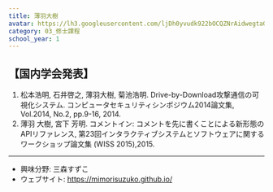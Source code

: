 ```yaml
---
title: 薄羽大樹
avatar: https://lh3.googleusercontent.com/ljDh0yvudk922bOCQZNrAidwegtaGkYDuAl_B9QFfSwajd4KU-o7ffz0aUum0hXl64b0FouSQ6i-4xisD9rPznkcz68ekftjAuvMeKt1K222DQOQACOuLXiK7DDjybk7x5mImAR1cCuUByen0fS_x5D6C0zexNKmxrfEMiK5ss8sHOwsdgqgpxwmpO828mlgHyMp564lYoCXYw-fRinJEPqBES3oF2wS0KcnorZzZNwRBqRpFHmlfO4rPavNbIJ23HOzujUv3zmwT04Hx6Kx-cltiXp5a3ptGKFuye3595rzz2mqUsXwnqpLN_08QyzXZLbX0ko7S7Bnq_8NzIB9KcQGJQju7GF0jNnT8elgPAKGlG61_bEdEyix1gGFJV0ygu6UqqzK-wV5HPu_zpDdfVEuSmypnlNSvDn35KkBXMki0QAtrLrL2AA16x_v5mG10M36HFLkCz1jxrnfPZqEWH3v5TToUQPIBn3GAt5YGIhnEyECO37MyFZfdq7nYW1M7URxCrIrBCXFRd4mVVzF13U__vOGkwBqKTQJvti3d_2rM8OdvOu3e6FX37aGRuoflsi6VJhxHwl-Vom1nm1VApmURcTIHFM62bsoWpAAdO5qB06SJS21gao6gwT7SEKycrN5Qn6BgFoFlx9o4pVyuAfIj4yiprdjEqh-tnHQD9k=p-s300
category: 03_修士課程
school_year: 1
---
```


## 【国内学会発表】

1. 松本浩明, 石井啓之, 薄羽大樹, 菊池浩明. Drive-by-Download攻撃通信の可視化システム. コンピュータセキュリティシンポジウム2014論文集, Vol.2014, No.2, pp.9-16, 2014.
2. 薄羽 大樹, 宮下 芳明. コメントイン: コメントを先に書くことによる新形態のAPIリファレンス, 第23回インタラクティブシステムとソフトウェアに関するワークショップ論文集 (WISS 2015),2015.

-----

- 興味分野: 三森すずこ
- ウェブサイト: <https://mimorisuzuko.github.io/>
